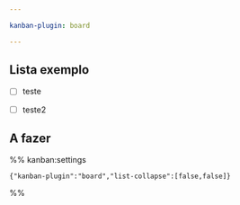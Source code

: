 ```yaml
---

kanban-plugin: board

---
```


## Lista exemplo

- [ ] teste
- [ ] teste2


## A fazer





%% kanban:settings
```
{"kanban-plugin":"board","list-collapse":[false,false]}
```
%%